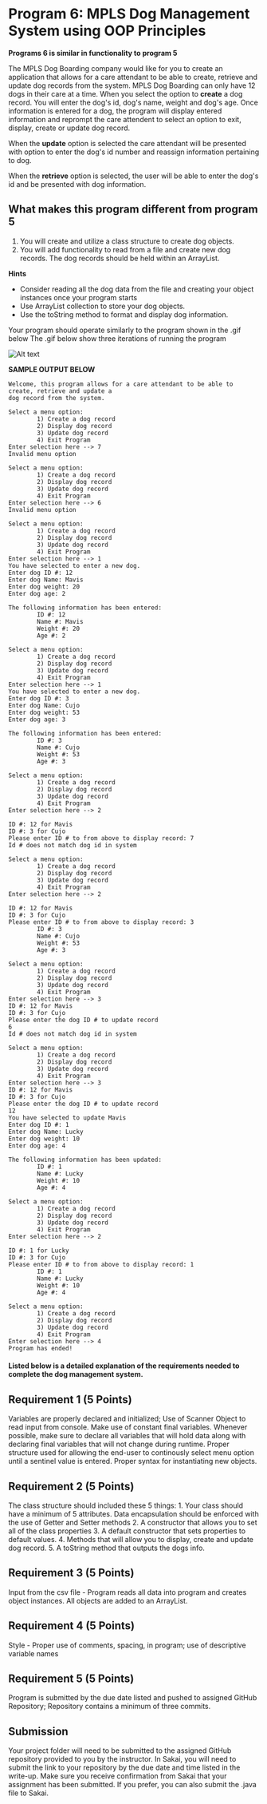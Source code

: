 # Program 6: MPLS Dog Management System using OOP Principles
**Programs 6 is similar in functionality to program 5**

The MPLS Dog Boarding company would like for you to create an application that allows for a care attendant to be able 
to create, retrieve and update dog records from the system. MPLS Dog Boarding can only have 12 dogs in their care at a time. When you select the option to **create** a dog record.  You will 
enter the dog's id, dog's name, weight and dog's age.  Once information is entered for a dog, the program will display
entered information and reprompt the care attendent to select an option to exit, display, create or update dog record.  

When the **update** option is selected the care attendant will be presented with option to enter the dog's id number and reassign information
pertaining to dog.  

When the **retrieve** option is selected, the user will be able to enter the dog's id and be presented
with dog information.

## What makes this program different from program 5
1. You will create and utilize a class structure to create dog objects.  
2. You will add functionality to read from a file and create new dog records.  The dog records should be held within an ArrayList.   

**Hints**
- Consider reading all the dog data from the file and creating your object instances once your program starts  
- Use ArrayList collection to store your dog objects.
- Use the toString method to format and display dog information.

Your program should operate similarly to the program shown in the .gif below The .gif below show three iterations of running the program

![Alt text](https://instructorc.github.io/site/slides/java/images/methods/sample_output_prog5.gif "Program 5 Execution Example")

**SAMPLE OUTPUT BELOW**
```
Welcome, this program allows for a care attendant to be able to create, retrieve and update a 
dog record from the system.

Select a menu option:
        1) Create a dog record
        2) Display dog record 
        3) Update dog record  
        4) Exit Program       
Enter selection here --> 7    
Invalid menu option

Select a menu option:
        1) Create a dog record
        2) Display dog record 
        3) Update dog record  
        4) Exit Program       
Enter selection here --> 6    
Invalid menu option

Select a menu option:
        1) Create a dog record
        2) Display dog record 
        3) Update dog record  
        4) Exit Program       
Enter selection here --> 1    
You have selected to enter a new dog.
Enter dog ID #: 12
Enter dog Name: Mavis
Enter dog weight: 20
Enter dog age: 2

The following information has been entered:
        ID #: 12
        Name #: Mavis
        Weight #: 20
        Age #: 2

Select a menu option:
        1) Create a dog record
        2) Display dog record
        3) Update dog record
        4) Exit Program
Enter selection here --> 1
You have selected to enter a new dog.
Enter dog ID #: 3
Enter dog Name: Cujo
Enter dog weight: 53
Enter dog age: 3

The following information has been entered:
        ID #: 3
        Name #: Cujo
        Weight #: 53
        Age #: 3

Select a menu option:
        1) Create a dog record
        2) Display dog record
        3) Update dog record
        4) Exit Program
Enter selection here --> 2
 
ID #: 12 for Mavis
ID #: 3 for Cujo
Please enter ID # to from above to display record: 7
Id # does not match dog id in system

Select a menu option:
        1) Create a dog record
        2) Display dog record
        3) Update dog record
        4) Exit Program
Enter selection here --> 2
 
ID #: 12 for Mavis
ID #: 3 for Cujo
Please enter ID # to from above to display record: 3
        ID #: 3
        Name #: Cujo
        Weight #: 53
        Age #: 3

Select a menu option:
        1) Create a dog record
        2) Display dog record
        3) Update dog record
        4) Exit Program
Enter selection here --> 3
ID #: 12 for Mavis
ID #: 3 for Cujo
Please enter the dog ID # to update record
6
Id # does not match dog id in system

Select a menu option:
        1) Create a dog record
        2) Display dog record
        3) Update dog record
        4) Exit Program
Enter selection here --> 3
ID #: 12 for Mavis
ID #: 3 for Cujo
Please enter the dog ID # to update record
12
You have selected to update Mavis
Enter dog ID #: 1
Enter dog Name: Lucky
Enter dog weight: 10
Enter dog age: 4

The following information has been updated:
        ID #: 1
        Name #: Lucky
        Weight #: 10
        Age #: 4

Select a menu option:
        1) Create a dog record
        2) Display dog record
        3) Update dog record
        4) Exit Program
Enter selection here --> 2
 
ID #: 1 for Lucky
ID #: 3 for Cujo
Please enter ID # to from above to display record: 1
        ID #: 1
        Name #: Lucky
        Weight #: 10
        Age #: 4

Select a menu option:
        1) Create a dog record
        2) Display dog record
        3) Update dog record
        4) Exit Program
Enter selection here --> 4
Program has ended!
```

#### Listed below is a detailed explanation of the requirements needed to complete the dog management system.  

## Requirement 1 (5 Points) 
Variables are properly declared and initialized; Use of Scanner Object to read input from console. Make use of constant final variables. 
Whenever possible, make sure to declare all variables that will hold data along with declaring final variables that will not change during runtime.
Proper structure used for allowing the end-user to continously select menu option until a sentinel value is entered.  Proper syntax for instantiating new objects.

## Requirement 2 (5 Points) 
The class structure should included these 5 things:
    1. Your class should have a minimum of 5 attributes.  Data encapsulation should be enforced with the use of Getter and Setter methods
    2. A constructor that allows you to set all of the class properties
    3. A default constructor that sets properties to default values.
    4. Methods that will allow you to display, create and update dog record.
    5. A toString method that outputs the dogs info.

## Requirement 3 (5 Points) 

Input from the csv file - Program reads all data into program and creates object instances.  All objects are added to an ArrayList.

## Requirement 4 (5 Points) 
Style - Proper use of comments, spacing, in program; use of descriptive variable names

## Requirement 5 (5 Points) 
Program is submitted by the due date listed and pushed to assigned GitHub Repository; Repository contains a minimum of three commits.

## Submission
Your project folder will need to be submitted to the assigned GitHub repository provided to you by the instructor. In Sakai, you will need to submit the link to your repository by the due date and time listed in the write-up. Make sure you receive confirmation from Sakai that your assignment has been submitted.
If you prefer, you can also submit the .java file to Sakai.

